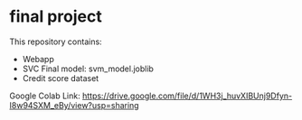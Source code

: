 # final project
This repository contains:
- Webapp
- SVC Final model: svm_model.joblib
- Credit score dataset
  
Google Colab Link: https://drive.google.com/file/d/1WH3j_huvXIBUnj9Dfyn-I8w94SXM_eBy/view?usp=sharing
